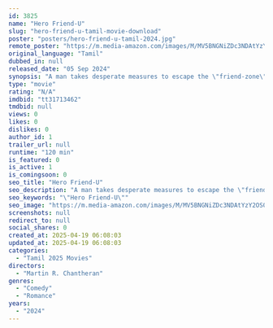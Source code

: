 ```yaml
---
id: 3825
name: "Hero Friend-U"
slug: "hero-friend-u-tamil-movie-download"
poster: "posters/hero-friend-u-tamil-2024.jpg"
remote_poster: "https://m.media-amazon.com/images/M/MV5BNGNiZDc3NDAtYzY2OS00NGVhLWJkOGEtOTMzMmI0N2Y3NjI1XkEyXkFqcGdeQXVyMDU2NjAwNg@@._V1_SX300.jpg"
original_language: "Tamil"
dubbed_in: null
released_date: "05 Sep 2024"
synopsis: "A man takes desperate measures to escape the \"friend-zone\" of the girl he likes."
type: "movie"
rating: "N/A"
imdbid: "tt31713462"
tmdbid: null
views: 0
likes: 0
dislikes: 0
author_id: 1
trailer_url: null
runtime: "120 min"
is_featured: 0
is_active: 1
is_comingsoon: 0
seo_title: "Hero Friend-U"
seo_description: "A man takes desperate measures to escape the \"friend-zone\" of the girl he likes."
seo_keywords: "\"Hero Friend-U\""
seo_image: "https://m.media-amazon.com/images/M/MV5BNGNiZDc3NDAtYzY2OS00NGVhLWJkOGEtOTMzMmI0N2Y3NjI1XkEyXkFqcGdeQXVyMDU2NjAwNg@@._V1_SX300.jpg"
screenshots: null
redirect_to: null
social_shares: 0
created_at: 2025-04-19 06:08:03
updated_at: 2025-04-19 06:08:03
categories:
  - "Tamil 2025 Movies"
directors:
  - "Martin R. Chantheran"
genres:
  - "Comedy"
  - "Romance"
years:
  - "2024"
---
```

